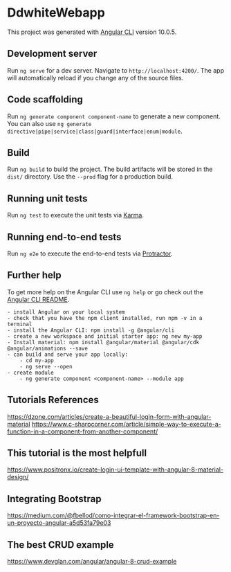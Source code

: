 # DdwhiteWebapp

This project was generated with [Angular CLI](https://github.com/angular/angular-cli) version 10.0.5.

## Development server

Run `ng serve` for a dev server. Navigate to `http://localhost:4200/`. The app will automatically reload if you change any of the source files.

## Code scaffolding

Run `ng generate component component-name` to generate a new component. You can also use `ng generate directive|pipe|service|class|guard|interface|enum|module`.

## Build

Run `ng build` to build the project. The build artifacts will be stored in the `dist/` directory. Use the `--prod` flag for a production build.

## Running unit tests

Run `ng test` to execute the unit tests via [Karma](https://karma-runner.github.io).

## Running end-to-end tests

Run `ng e2e` to execute the end-to-end tests via [Protractor](http://www.protractortest.org/).

## Further help

To get more help on the Angular CLI use `ng help` or go check out the [Angular CLI README](https://github.com/angular/angular-cli/blob/master/README.md).

	- install Angular on your local system
	- check that you have the npm client installed, run npm -v in a terminal
	- install the Angular CLI: npm install -g @angular/cli
	- create a new workspace and initial starter app: ng new my-app
	- Install material: npm install @angular/material @angular/cdk @angular/animations --save
	- can build and serve your app locally:
		- cd my-app	
		- ng serve --open
	- create module
		- ng generate component <component-name> --module app

## Tutorials References
https://dzone.com/articles/create-a-beautiful-login-form-with-angular-material
https://www.c-sharpcorner.com/article/simple-way-to-execute-a-function-in-a-component-from-another-component/
## This tutorial is the most helpfull
https://www.positronx.io/create-login-ui-template-with-angular-8-material-design/
## Integrating Bootstrap
https://medium.com/@fbellod/como-integrar-el-framework-bootstrap-en-un-proyecto-angular-a5d53fa79e03
## The best CRUD example
https://www.devglan.com/angular/angular-8-crud-example